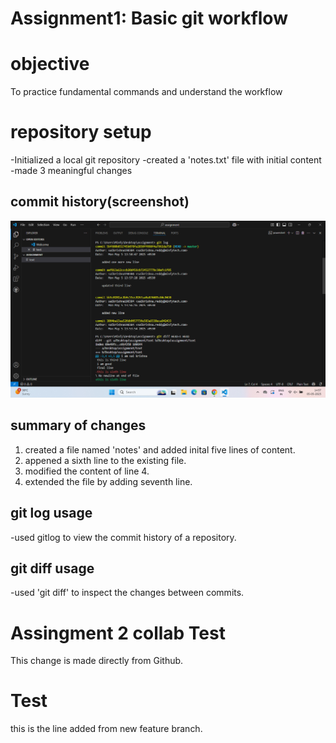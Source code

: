 # Assignment1: Basic git workflow <br>
# objective
To practice fundamental commands and understand the workflow<br>
# repository setup
-Initialized a local git repository
-created a 'notes.txt' file with initial content
-made 3 meaningful changes<br>
## commit history(screenshot)
![git log screenshot](screenshot.png)<br>
## summary of changes
1. created a file named 'notes' and added inital five lines of content.
2. appened a sixth line to the existing file.
3. modified the content of line 4.
4. extended the file by adding seventh line.<br>
## git log usage
-used gitlog to view the commit history of a repository.<br>
## git diff usage
-used 'git diff' to inspect the changes between commits.
# Assingment 2 collab Test
This change is made directly from Github.
# Test
this is the line added from new feature branch.

